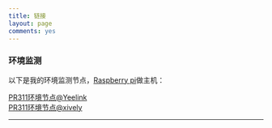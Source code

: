 ```yaml
---
title: 链接
layout: page
comments: yes
---
```


### **环境监测** ###

以下是我的环境监测节点，[Raspberry pi](http://www.raspberrypi.org/)做主机：

[PR311环境节点@Yeelink](http://www.yeelink.net/devices/6692#)  
[PR311环境节点@xively](https://xively.com/feeds/291868862)

--------------------

